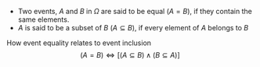 
- Two events, $A$ and $B$ in $\Omega$ are said to be equal ($A=B$), if they contain the same elements.
- $A$ is said to be a subset of $B$ ($A\subseteq B$), if every element of $A$ belongs to $B$ 

How event equality relates to event inclusion
$$(A=B) \Leftrightarrow [(A\subseteq B)\land (B\subseteq A)]$$



